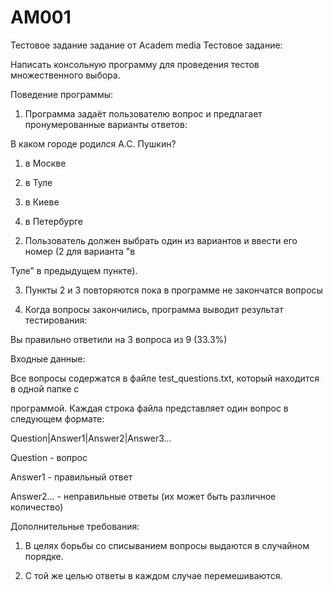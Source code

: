 # AM001
Тестовое задание задание от Academ media
Тестовое задание:

Написать консольную программу для проведения тестов множественного выбора.

Поведение программы:

1) Программа задаёт пользователю вопрос и предлагает пронумерованные варианты ответов:

В каком городе родился А.С. Пушкин?

1. в Москве

2. в Туле

3. в Киеве

4. в Петербурге

2) Пользователь должен выбрать один из вариантов и ввести его номер (2 для варианта "в

Туле" в предыдущем пункте).

3) Пункты 2 и 3 повторяются пока в программе не закончатся вопросы

4) Когда вопросы закончились, программа выводит результат тестирования:

Вы правильно ответили на 3 вопроса из 9 (33.3%)

Входные данные:

Все вопросы содержатся в файле test_questions.txt, который находится в одной папке с

программой. Каждая строка файла представляет один вопрос в следующем формате:

Question|Answer1|Answer2|Answer3...

Question - вопрос

Answer1 - правильный ответ

Answer2... - неправильные ответы (их может быть различное количество)

Дополнительные требования:

1) В целях борьбы со списыванием вопросы выдаются в случайном порядке.

2) С той же целью ответы в каждом случае перемешиваются.
